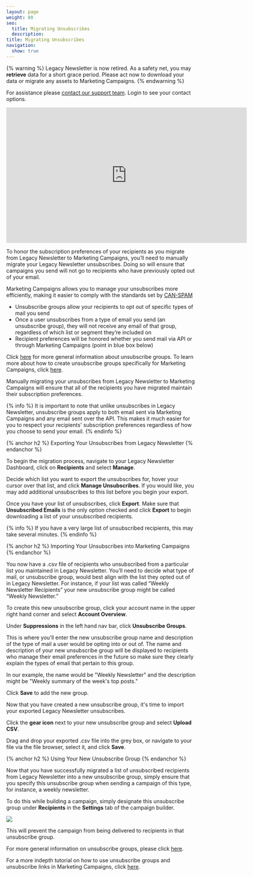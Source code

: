 ```yaml
---
layout: page
weight: 80
seo:
  title: Migrating Unsubscribes
  description:
title: Migrating Unsubscribes
navigation:
  show: true
---
```

{% warning %}
Legacy Newsletter is now retired.
As a safety net, you may **retrieve** data for a short grace period. Please act now to download your data or migrate any assets to Marketing Campaigns.
{% endwarning %}

For assistance please [contact our support team](https://support.sendgrid.com/). Login to see your contact options.

<iframe src="https://player.vimeo.com/video/136013004" width="640" height="360" frameborder="0" webkitallowfullscreen mozallowfullscreen allowfullscreen></iframe>

To honor the subscription preferences of your recipients as you migrate from Legacy Newsletter to Marketing Campaigns, you’ll need to manually migrate your Legacy Newsletter unsubscribes. Doing so will ensure that campaigns you send will not go to recipients who have previously opted out of your email.

Marketing Campaigns allows you to manage your unsubscribes more efficiently, making it easier to comply with the standards set by [CAN-SPAM]({{root_url}}/Glossary/can_spam.html)

* Unsubscribe groups allow your recipients to opt out of specific types of mail you send
* Once a user unsubscribes from a type of email you send (an unsubscribe group), they will not receive any email of that group, regardless of which list or segment they’re included on
* Recipient preferences will be honored whether you send mail via API or through Marketing Campaigns (point in blue box below)

Click [here]({{root_url}}/User_Guide/Suppressions/advanced_suppression_manager.html) for more general information about unsubscribe groups. To learn more about how to create unsubscribe groups specifically for Marketing Campaigns, click [here]({{root_url}}/Classroom/Basics/Marketing_Campaigns/unsubscribe_groups.html).

Manually migrating your unsubscribes from Legacy Newsletter to Marketing Campaigns will ensure that all of the recipients you have migrated maintain their subscription preferences.

{% info %}
It is important to note that unlike unsubscribes in Legacy Newsletter, unsubscribe groups apply to both email sent via Marketing Campaigns and any email sent over the API. This makes it much easier for you to respect your recipients' subscription preferences regardless of how you choose to send your email.
{% endinfo %}

{% anchor h2 %}
Exporting Your Unsubscribes from Legacy Newsletter
{% endanchor %}

To begin the migration process, navigate to your Legacy Newsletter Dashboard, click on **Recipients** and select **Manage**.

Decide which list you want to export the unsubscribes for, hover your cursor over that list, and click **Manage Unsubscribes**. If you would like, you may add additional unsubscribes to this list before you begin your export.

Once you have your list of unsubscribes, click **Export**. Make sure that **Unsubscribed Emails** is the only option checked and click **Export** to begin downloading a list of your unsubscribed recipients.

{% info %}
If you have a very large list of unsubscribed recipients, this may take several minutes.
{% endinfo %}

{% anchor h2 %}
Importing Your Unsubscribes into Marketing Campaigns
{% endanchor %}

You now have a .csv file of recipients who unsubscribed from a particular list you maintained in Legacy Newsletter. You’ll need to decide what type of mail, or unsubscribe group, would best align with the list they opted out of in Legacy Newsletter. For instance, if your list was called “Weekly Newsletter Recipients” your new unsubscribe group might be called “Weekly Newsletter.”

To create this new unsubscribe group, click your account name in the upper right hand corner and select **Account Overview**.

Under **Suppressions** in the left hand nav bar, click **Unsubscribe Groups**.

This is where you’ll enter the new unsubscribe group name and description of the type of mail a user would be opting into or out of. The name and description of your new unsubscribe group will be displayed to recipients who manage their email preferences in the future so make sure they clearly explain the types of email that pertain to this group.   

In our example, the name would be "Weekly Newsletter" and the description might be "Weekly summary of the week's top posts."

Click **Save** to add the new group.

Now that you have created a new unsubscribe group, it's time to import your exported Legacy Newsletter unsubscribes.

Click the **gear icon** next to your new unsubscribe group and select **Upload CSV**.

Drag and drop your exported .csv file into the grey box, or navigate to your file via the file browser, select it, and click **Save**.

{% anchor h2 %}
Using Your New Unsubscribe Group
{% endanchor %}

Now that you have successfully migrated a list of unsubscribed recipients from Legacy Newsletter into a new unsubscribe group, simply ensure that you specify this unsubscribe group when sending a campaign of this type, for instance, a weekly newsletter.

To do this while building a campaign, simply designate this unsubscribe group under **Recipients** in the **Settings** tab of the campaign builder.

![]({{root_url}}/images/select_unsubscribe_group.gif)

This will prevent the campaign from being delivered to recipients in that unsubscribe group.

For more general information on unsubscribe groups, please click [here]({{root_url}}/User_Guide/Suppressions/advanced_suppression_manager.html).

For a more indepth tutorial on how to use unsubscribe groups and unsubscribe links in Marketing Campaigns, click [here]({{root_url}}/Classroom/Basics/Marketing_Campaigns/unsubscribe_groups.html).
